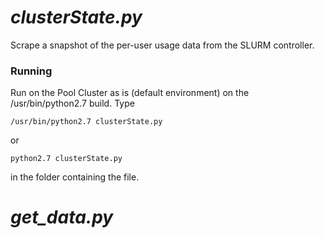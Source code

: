 # *clusterState.py*
Scrape a snapshot of the per-user usage data from the SLURM controller.

### Running
Run on the Pool Cluster as is (default environment) on the /usr/bin/python2.7 build. Type
```
/usr/bin/python2.7 clusterState.py
```
or 
```
python2.7 clusterState.py
```
in the folder containing the file.


# *get_data.py*
